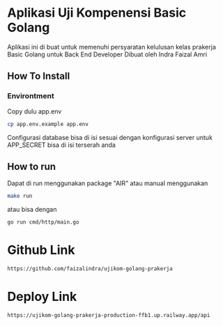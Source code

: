 # Aplikasi Uji Kompenensi Basic Golang

Aplikasi ini di buat untuk memenuhi persyaratan kelulusan kelas prakerja Basic Golang untuk Back End Developer
Dibuat oleh Indra Faizal Amri

## How To Install

### Environtment

Copy dulu app.env

```bash
cp app.env.example app.env
```

Configurasi database bisa di isi sesuai dengan konfigurasi server
untuk APP_SECRET bisa di isi terserah anda

## How to run

Dapat di run menggunakan package "AIR" atau manual menggunakan

```bash
make run
```

atau bisa dengan

```bash
go run cmd/http/main.go
```

# Github Link

```bash
https://github.com/faizalindra/ujikom-golang-prakerja
```

# Deploy Link

```bash
https://ujikom-golang-prakerja-production-ffb1.up.railway.app/api
```
